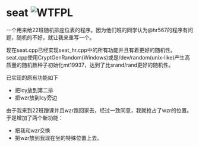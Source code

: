 # seat ![WTFPL](http://www.wtfpl.net/wp-content/uploads/2012/12/wtfpl-badge-2.png)
一个用来给22班随机排座位表的程序。因为他们班的同学认为@hr567的程序有问题，随机的不好，就让我来重写一个。

现在seat.cpp已经实现seat_hr.cpp中的所有功能并且有着更好的随机性。
seat.cpp使用CryptGenRandom(Windows)或是/dev/random(unix-like)产生高质量的随机数种子初始化mt19937，达到了比srand/rand更好的随机性。

已实现的原有功能如下
- 把lcy放到第二排
- 把wzr放到lcy旁边

由于我来到22班蹭课并且wzr跑回家去，经过一致同意，我就抢占了wzr的位置。于是增加了两个新功能：
- 把我和wzr交换
- 把wzr放到我现在坐的特殊位置上去。
